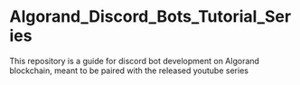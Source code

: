 # Algorand_Discord_Bots_Tutorial_Series
This repository is a guide for discord bot development on Algorand blockchain, meant to be paired with the released youtube series

